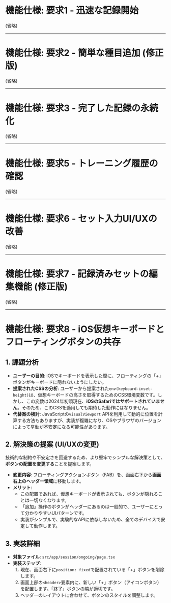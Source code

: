 # 機能仕様: 要求1 - 迅速な記録開始

(省略)

---

# 機能仕様: 要求2 - 簡単な種目追加 (修正版)

(省略)

---

# 機能仕様: 要求3 - 完了した記録の永続化

(省略)

---

# 機能仕様: 要求5 - トレーニング履歴の確認

(省略)

---

# 機能仕様: 要求6 - セット入力UI/UXの改善

(省略)

---

# 機能仕様: 要求7 - 記録済みセットの編集機能 (修正版)

(省略)

---

# 機能仕様: 要求8 - iOS仮想キーボードとフローティングボタンの共存

## 1. 課題分析
- **ユーザーの目的**: iOSでキーボードを表示した際に、フローティングの「+」ボタンがキーボードに隠れないようにしたい。
- **提案されたCSSの分析**: ユーザーから提案された`env(keyboard-inset-height)`は、仮想キーボードの高さを取得するためのCSS環境変数です。しかし、この変数は2024年初頭現在、**iOSのSafariではサポートされていません**。そのため、このCSSを適用しても期待した動作にはなりません。
- **代替案の検討**: JavaScriptの`visualViewport` APIを利用して動的に位置を計算する方法もありますが、実装が複雑になり、OSやブラウザのバージョンによって挙動が不安定になる可能性があります。

## 2. 解決策の提案 (UI/UXの変更)
技術的な制約や不安定さを回避するため、より堅牢でシンプルな解決策として、**ボタンの配置を変更する**ことを提案します。

- **変更内容**: フローティングアクションボタン（FAB）を、画面右下から**画面右上のヘッダー領域**に移動します。
- **メリット**:
  - この配置であれば、仮想キーボードが表示されても、ボタンが隠れることは一切なくなります。
  - 「追加」操作のボタンがヘッダーにあるのは一般的で、ユーザーにとって分かりやすいUIパターンです。
  - 実装がシンプルで、実験的なAPIに依存しないため、全てのデバイスで安定して動作します。

## 3. 実装詳細
- **対象ファイル**: `src/app/session/ongoing/page.tsx`
- **実装ステップ**:
  1. 現在、画面右下に`position: fixed`で配置されている「+」ボタンを削除します。
  2. 画面上部の`<header>`要素内に、新しい「+」ボタン（アイコンボタン）を配置します。「終了」ボタンの隣が適切です。
  3. ヘッダーのレイアウトに合わせて、ボタンのスタイルを調整します。